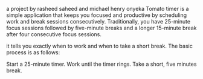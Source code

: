a project by rasheed saheed and michael henry onyeka
Tomato timer is a simple application that keeps you focused and productive by scheduling work and break sessions consecutively. Traditionally, you have 25-minute focus sessions followed by five-minute breaks and a longer 15-minute break after four consecutive focus sessions.

it tells you exactly when to work and when to take a short break. The basic process is as follows:

Start a 25-minute timer.
Work until the timer rings.
Take a short, five minutes break.
